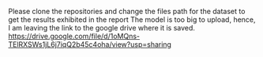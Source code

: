 Please clone the repositories and change the files path for the dataset to get the results exhibited in the report
The model is too big to upload, hence, I am leaving the link to the google drive where it is saved. 
https://drive.google.com/file/d/1oMQns-TElRXSWs1jL6j7iqQ2b45c4oha/view?usp=sharing
